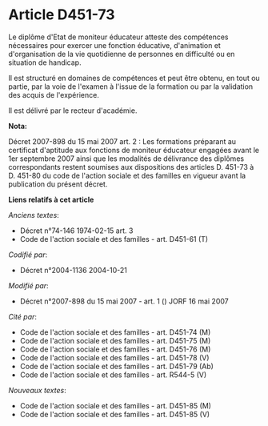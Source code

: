 # Article D451-73

Le diplôme d'Etat de moniteur éducateur atteste des compétences nécessaires pour exercer une fonction éducative, d'animation
et d'organisation de la vie quotidienne de personnes en difficulté ou en situation de handicap.

Il est structuré en domaines de compétences et peut être obtenu, en tout ou partie, par la voie de l'examen à l'issue de la
formation ou par la validation des acquis de l'expérience.

Il est délivré par le recteur d'académie.

**Nota:**

Décret 2007-898 du 15 mai 2007 art. 2 : Les formations préparant au certificat d'aptitude aux fonctions de moniteur éducateur
engagées avant le 1er septembre 2007 ainsi que les modalités de délivrance des diplômes correspondants restent soumises aux
dispositions des articles D. 451-73 à D. 451-80 du code de l'action sociale et des familles en vigueur avant la publication
du présent décret.

**Liens relatifs à cet article**

_Anciens textes_:

  - Décret n°74-146 1974-02-15 art. 3
  - Code de l'action sociale et des familles - art. D451-61 (T)

_Codifié par_:

  - Décret n°2004-1136 2004-10-21

_Modifié par_:

  - Décret n°2007-898 du 15 mai 2007 - art. 1 () JORF 16 mai 2007

_Cité par_:

  - Code de l'action sociale et des familles - art. D451-74 (M)
  - Code de l'action sociale et des familles - art. D451-75 (M)
  - Code de l'action sociale et des familles - art. D451-76 (M)
  - Code de l'action sociale et des familles - art. D451-78 (V)
  - Code de l'action sociale et des familles - art. D451-79 (Ab)
  - Code de l'action sociale et des familles - art. R544-5 (V)

_Nouveaux textes_:

  - Code de l'action sociale et des familles - art. D451-85 (M)
  - Code de l'action sociale et des familles - art. D451-85 (V)
